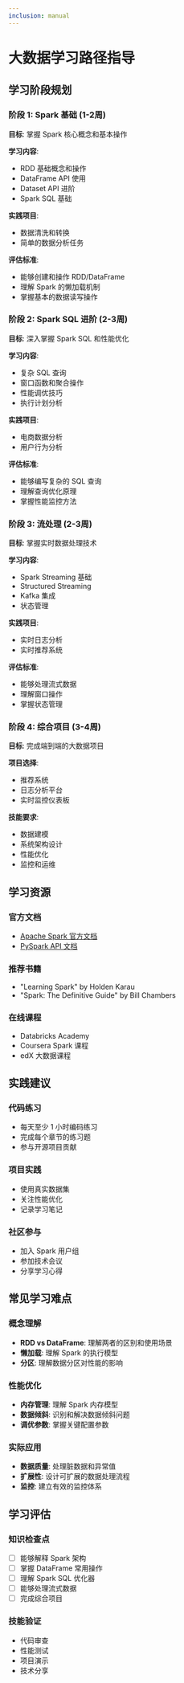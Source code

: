 ```yaml
---
inclusion: manual
---
```


# 大数据学习路径指导

## 学习阶段规划

### 阶段 1: Spark 基础 (1-2周)
**目标**: 掌握 Spark 核心概念和基本操作

**学习内容**:
- RDD 基础概念和操作
- DataFrame API 使用
- Dataset API 进阶
- Spark SQL 基础

**实践项目**:
- 数据清洗和转换
- 简单的数据分析任务

**评估标准**:
- 能够创建和操作 RDD/DataFrame
- 理解 Spark 的懒加载机制
- 掌握基本的数据读写操作

### 阶段 2: Spark SQL 进阶 (2-3周)
**目标**: 深入掌握 Spark SQL 和性能优化

**学习内容**:
- 复杂 SQL 查询
- 窗口函数和聚合操作
- 性能调优技巧
- 执行计划分析

**实践项目**:
- 电商数据分析
- 用户行为分析

**评估标准**:
- 能够编写复杂的 SQL 查询
- 理解查询优化原理
- 掌握性能监控方法

### 阶段 3: 流处理 (2-3周)
**目标**: 掌握实时数据处理技术

**学习内容**:
- Spark Streaming 基础
- Structured Streaming
- Kafka 集成
- 状态管理

**实践项目**:
- 实时日志分析
- 实时推荐系统

**评估标准**:
- 能够处理流式数据
- 理解窗口操作
- 掌握状态管理

### 阶段 4: 综合项目 (3-4周)
**目标**: 完成端到端的大数据项目

**项目选择**:
- 推荐系统
- 日志分析平台
- 实时监控仪表板

**技能要求**:
- 数据建模
- 系统架构设计
- 性能优化
- 监控和运维

## 学习资源

### 官方文档
- [Apache Spark 官方文档](https://spark.apache.org/docs/latest/)
- [PySpark API 文档](https://spark.apache.org/docs/latest/api/python/)

### 推荐书籍
- "Learning Spark" by Holden Karau
- "Spark: The Definitive Guide" by Bill Chambers

### 在线课程
- Databricks Academy
- Coursera Spark 课程
- edX 大数据课程

## 实践建议

### 代码练习
- 每天至少 1 小时编码练习
- 完成每个章节的练习题
- 参与开源项目贡献

### 项目实践
- 使用真实数据集
- 关注性能优化
- 记录学习笔记

### 社区参与
- 加入 Spark 用户组
- 参加技术会议
- 分享学习心得

## 常见学习难点

### 概念理解
- **RDD vs DataFrame**: 理解两者的区别和使用场景
- **懒加载**: 理解 Spark 的执行模型
- **分区**: 理解数据分区对性能的影响

### 性能优化
- **内存管理**: 理解 Spark 内存模型
- **数据倾斜**: 识别和解决数据倾斜问题
- **调优参数**: 掌握关键配置参数

### 实际应用
- **数据质量**: 处理脏数据和异常值
- **扩展性**: 设计可扩展的数据处理流程
- **监控**: 建立有效的监控体系

## 学习评估

### 知识检查点
- [ ] 能够解释 Spark 架构
- [ ] 掌握 DataFrame 常用操作
- [ ] 理解 Spark SQL 优化器
- [ ] 能够处理流式数据
- [ ] 完成综合项目

### 技能验证
- 代码审查
- 性能测试
- 项目演示
- 技术分享
